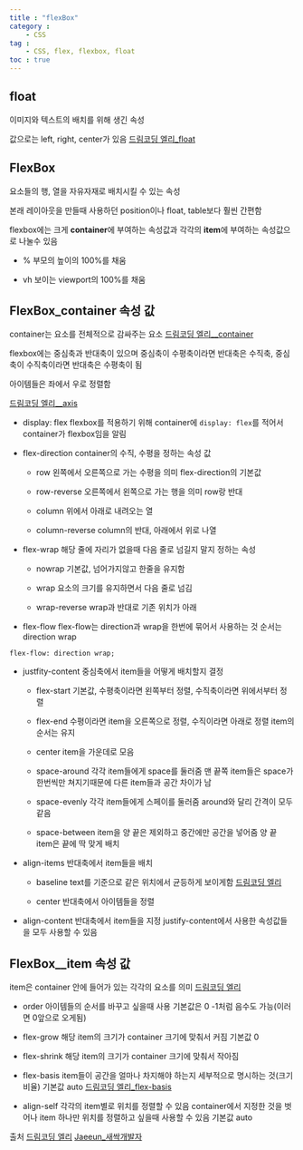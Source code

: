 ```yaml
---
title : "flexBox"
category :
    - CSS
tag :
    - CSS, flex, flexbox, float
toc : true
---
```


## float
이미지와 텍스트의 배치를 위해 생긴 속성

값으로는 left, right, center가 있음
[드림코딩 엘리_float](https://postfiles.pstatic.net/MjAyMDA4MTRfMTkw/MDAxNTk3NDA0NTk1NTYy.T97Anr2ZTV3pzjzyMeLVT1dDmTkaP1g1nC-c1NvQj3Ag.KIPt7dnzKN6Nrsm9cGGb8CWWhyLzbMOF2PANFS7ciQ0g.PNG.jaeeun_98/image.png?type=w773)

## FlexBox
요소들의 행, 열을 자유자재로 배치시킬 수 있는 속성

본래 레이아웃을 만들때 사용하던 position이나 float, table보다 훨씬 간편함

flexbox에는 크게 **container**에 부여하는 속성값과 각각의 **item**에 부여하는 속성값으로 나눌수 있음

- %
부모의 높이의 100%를 채움

- vh
보이는 viewport의 100%를 채움

## FlexBox_container 속성 값
container는 요소를 전체적으로 감싸주는 요소
[드림코딩 엘리__container](https://postfiles.pstatic.net/MjAyMDA4MTRfOTcg/MDAxNTk3NDA0NTUxNDU0.UGotFWZ3bByTT8-fZxfvm8SrKHoOf1OO0BNPS7i3Ks8g.2_8eEehqpmUDir6KUSF5AoHbwIWLjbYUD5P3tzVaW-0g.PNG.jaeeun_98/image.png?type=w773)

flexbox에는 중심축과 반대축이 있으며
중심축이 수평축이라면 반대축은 수직축, 중심축이 수직축이라면 반대축은 수평축이 됨

아이템들은 좌에서 우로 정렬함

[드림코딩 엘리__axis](https://blog.naver.com/PostView.nhn?blogId=jaeeun_98&logNo=222061417350&redirect=Dlog&widgetTypeCall=true&directAccess=false#)

- display: flex
flexbox를 적용하기 위해 container에 `display: flex`를 적어서 container가 flexbox임을 알림

- flex-direction
    container의 수직, 수평을 정하는 속성 값
    - row
    왼쪽에서 오른쪽으로 가는 수평을 의미
    flex-direction의 기본값

    - row-reverse
    오른쪽에서 왼쪽으로 가는 행을 의미
    row랑 반대

    - column
    위에서 아래로 내려오는 열

    - column-reverse
    column의 반대, 아래에서 위로 나열

- flex-wrap
    해당 줄에 자리가 없을때 다음 줄로 넘길지 말지 정하는 속성

    - nowrap
    기본값, 넘어가지않고 한줄을 유지함

    - wrap
    요소의 크기를 유지하면서 다음 줄로 넘김

    - wrap-reverse
    wrap과 반대로 기존 위치가 아래

- flex-flow
flex-flow는 direction과 wrap을 한번에 묶어서 사용하는 것
순서는 direction wrap
```
flex-flow: direction wrap;
```

- justfity-content
    중심축에서 item들을 어떻게 배치할지 결정

    - flex-start
    기본값, 수평축이라면 왼쪽부터 정렬, 수직축이라면 위에서부터 정렬

    - flex-end
    수평이라면 item을 오른쪽으로 정렬, 수직이라면 아래로 정렬
    item의 순서는 유지

    - center
    item을 가운데로 모음

    - space-around
    각각 item들에게 space를 둘러줌
    맨 끝쪽 item들은 space가 한번씩만 쳐지기때문에 다른 item들과 공간 차이가 남

    - space-evenly
    각각 item들에게 스페이를 둘러줌
    around와 달리 간격이 모두 같음

    - space-between
    item을 양 끝은 제외하고 중간에만 공간을 넣어줌
    양 끝 item은 끝에 딱 맞게 배치

- align-items
    반대축에서 item들을 배치

    - baseline
    text를 기준으로 같은 위치에서 균등하게 보이게함
    [드림코딩 엘리](https://postfiles.pstatic.net/MjAyMDA4MTVfMjM1/MDAxNTk3NDY3MzM5Mzgw.5wNYgOmy67PO8E4G3pd2GzsNuaqG7yVWoy8DHsdeTiAg.ZIplznM7hWnxgC6GOwhc-wiUbY9DS_4kGQSJHgP0GyUg.PNG.jaeeun_98/image.png?type=w773)

    - center
    반대축에서 아이템들을 정렬

- align-content
    반대축에서 item들을 지정
    justify-content에서 사용한 속성값들을 모두 사용할 수 있음

## FlexBox__item 속성 값
item은 container 안에 들어가 있는 각각의 요소를 의미
[드림코딩 엘리](https://postfiles.pstatic.net/MjAyMDA4MTRfOTcg/MDAxNTk3NDA0NTUxNDU0.UGotFWZ3bByTT8-fZxfvm8SrKHoOf1OO0BNPS7i3Ks8g.2_8eEehqpmUDir6KUSF5AoHbwIWLjbYUD5P3tzVaW-0g.PNG.jaeeun_98/image.png?type=w773)

- order
아이템들의 순서를 바꾸고 싶을때 사용
기본값은 0
-1처럼 음수도 가능(이러면 0앞으로 오게됨)

- flex-grow
해당 item의 크기가 container 크기에 맞춰서 커짐
기본값 0

- flex-shrink
해당 item의 크기가 container 크기에 맞춰서 작아짐

- flex-basis
item들이 공간을 얼마나 차지해야 하는지 세부적으로 명시하는 것(크기 비율)
기본값 auto
[드림코딩 엘리_flex-basis](https://postfiles.pstatic.net/MjAyMDA4MTVfODUg/MDAxNTk3NDczMDgwMDEx.XzPRT8qPAYcGLL_Ec9696W5q2gg9-ZZ6AXV0oZk8ZP4g.Y49_RC-FldZq7sMEe7zxqrbmCUFMuRy4CVXyLypmzYcg.PNG.jaeeun_98/image.png?type=w773)

- align-self
각각의 item별로 위치를 정렬할 수 있음
container에서 지정한 것을 벗어나 item 하나만 위치를 정렬하고 싶을때 사용할 수 있음
기본값 auto

출처
[드림코딩 엘리](https://www.youtube.com/watch?v=7neASrWEFEM)
[Jaeeun_새싹개발자](https://blog.naver.com/jaeeun_98/222061417350)
